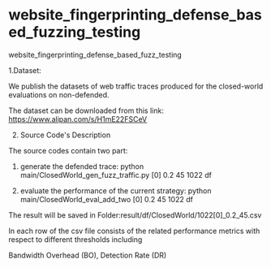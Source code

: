 # website_fingerprinting_defense_based_fuzzing_testing
website_fingerprinting_defense_based_fuzz_testing

1.Dataset:

We publish the datasets of web traffic traces produced for the closed-world evaluations on non-defended. 

The dataset can be downloaded from this link:  https://www.alipan.com/s/H1mE22FSCeV

2. Source Code's Description

The source codes contain two part:

1) generate the defended trace: python main/ClosedWorld_gen_fuzz_traffic.py [0] 0.2 45 1022 df
   
2) evaluate the performance of the current strategy: python main/ClosedWorld_eval_add_two [0] 0.2 45 1022 df

The result will be saved in Folder:result/df/ClosedWorld/1022[0]_0.2_45.csv

In each row of the csv file consists of the related performance metrics with respect to different thresholds including

Bandwidth Overhead (BO), Detection Rate (DR)



